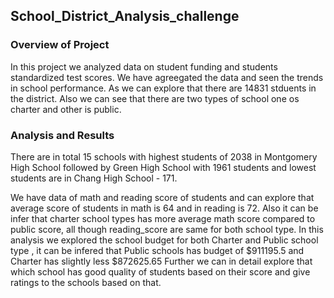 
## School_District_Analysis_challenge

### Overview of Project

In this project we analyzed data on student funding and students standardized test scores. We have agreegated the data and seen the trends in school performance. As we can explore that there are 14831 stduents in the district. Also we can see that there are two types of school one os charter and other is public.

### Analysis and Results 

There are in total 15 schools with highest students of 2038 in Montgomery High School followed by Green High School	with 1961 students and lowest students are in Chang High School - 171. 

We have data of math and reading score of students and can explore that average score of students in math is 64 and in reading is 72. Also it can be infer that charter school types has more average math score compared to public score, all though reading_score are same for both school type. In this analysis we explored the school budget for both Charter and Public school type , it can be infered that Public schools has budget of $911195.5 and Charter has slightly less $872625.65
Further we can in detail explore that which school has good quality of students based on their score and give ratings to the schools based on that. 
